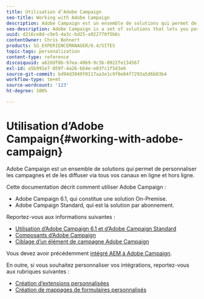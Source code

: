 ```yaml
---
title: Utilisation d’Adobe Campaign
seo-title: Working with Adobe Campaign
description: Adobe Campaign est un ensemble de solutions qui permet de personnaliser les campagnes et de les diffuser via tous vos canaux en ligne et hors ligne.
seo-description: Adobe Campaign is a set of solutions that lets you personalize and deliver campaigns across all of your online and offline channels.
uuid: d216ce8d-c9e5-4a3c-bd25-a922770f5b6c
contentOwner: Chris Bohnert
products: SG_EXPERIENCEMANAGER/6.4/SITES
topic-tags: personalization
content-type: reference
discoiquuid: a62ddf8b-97ea-40b9-9c3b-0922fe134567
exl-id: a5b991e7-059f-4a26-bb4e-e03fc1f5d3e6
source-git-commit: bd94d3949f0117aa3e1c9f0e84f7293a5d6b03b4
workflow-type: tm+mt
source-wordcount: '123'
ht-degree: 100%

---
```


# Utilisation d’Adobe Campaign{#working-with-adobe-campaign}

Adobe Campaign est un ensemble de solutions qui permet de personnaliser les campagnes et de les diffuser via tous vos canaux en ligne et hors ligne.

Cette documentation décrit comment utiliser Adobe Campaign :

* Adobe Campaign 6.1, qui constitue une solution On-Premise.
* Adobe Campaign Standard, qui est la solution par abonnement.

Reportez-vous aux informations suivantes :

* [Utilisation d’Adobe Campaign 6.1 et d’Adobe Campaign Standard](/help/sites-classic-ui-authoring/classic-personalization-ac-campaign.md)
* [Composants d’Adobe Campaign](/help/sites-classic-ui-authoring/classic-personalization-ac-components.md)
* [Ciblage d’un élément de campagne Adobe Campaign](/help/sites-classic-ui-authoring/classic-personalization-ac-target.md)

Vous devez avoir précédemment [intégré AEM à Adobe Campaign](/help/sites-administering/campaign.md).

En outre, si vous souhaitez personnaliser vos intégrations, reportez-vous aux rubriques suivantes :

* [Création d’extensions personnalisées](/help/sites-developing/extending-campaign-extensions.md)
* [Création de mappages de formulaires personnalisés](/help/sites-developing/extending-campaign-form-mapping.md)

